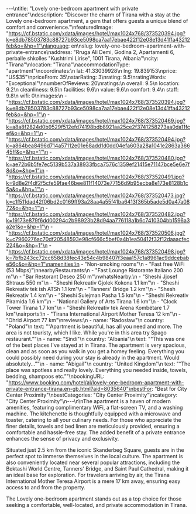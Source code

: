 ---\ntitle: "Lovely one-bedroom apartment with private entrance"\ndescription: "Discover the charm of Tirana with a stay at the Lovely one-bedroom apartment, a gem that offers guests a unique blend of comfort and convenience."\nfeaturedImage: "https://cf.bstatic.com/xdata/images/hotel/max1024x768/373520394.jpg?k=e8db78503783c88727b93ce5098ca7aa17ebae422f12e08e13d41ffa43212feb&o=&hp=1"\nlanguage: en\nslug: lovely-one-bedroom-apartment-with-private-entrance\naddress: "Rruga Ali Demi, Godina 2, Apartamenti 6, perballe shkolles \"Kushtrimi Lirise\", 1001 Tirana, Albania"\ncity: "Tirana"\nlocation: "Tirana"\naccommodationType: "apartment"\ncoordinates:\n  lat: 41.33039928\n  lng: 19.839153\nprice: "US$35"\npriceFrom: 35\nstarRating: 3\nrating: 9.5\nratingWords: "Exceptional"\nnumberOfReviews: 20\nratings:\n  overall: 9.5\n  location: 9.2\n  cleanliness: 9.5\n  facilities: 9.6\n  value: 9.6\n  comfort: 9.4\n  staff: 9.8\n  wifi: 0\nimages:\n  - "https://cf.bstatic.com/xdata/images/hotel/max1024x768/373520394.jpg?k=e8db78503783c88727b93ce5098ca7aa17ebae422f12e08e13d41ffa43212feb&o=&hp=1"\n  - "https://cf.bstatic.com/xdata/images/hotel/max1024x768/373520469.jpg?k=a8a8f2824d0b9529f512efd74198bdb8921aa25ce2f3741258273aa0da11fcef&o=&hp=1"\n  - "https://cf.bstatic.com/xdata/images/hotel/max1024x768/373520494.jpg?k=a864bea8496d714a57112e01e68add1d0dd04efa603a28a1041e2863a36645ff&o=&hp=1"\n  - "https://cf.bstatic.com/xdata/images/hotel/max1024x768/373520480.jpg?k=ae72b6b5fe7ec5139b537a38933fbca7576c1359ef21415e71147bce5e6e7f8d&o=&hp=1"\n  - "https://cf.bstatic.com/xdata/images/hotel/max1024x768/373520491.jpg?k=9d8e2f4df2f5cfe59fae46bee811f14073e77156d9b95ecba8e173e8128b1c5a&o=&hp=1"\n  - "https://cf.bstatic.com/xdata/images/hotel/max1024x768/373520473.jpg?k=c1f511dad42f06bd2c0169ff93a28aa4a55f41ba6413f365b5ade5d0a47a0872&o=&hp=1"\n  - "https://cf.bstatic.com/xdata/images/hotel/max1024x768/373520482.jpg?k=19173e879f6dd00294c2b98923b28d94aa776118a1b6c7410304bb1596a3a2e1&o=&hp=1"\n  - "https://cf.bstatic.com/xdata/images/hotel/max1024x768/373520506.jpg?k=c7960276ac70df20548593e98cf666c5bef0a4b1ea50412f32f12daaacfec224&o=&hp=1"\n  - "https://cf.bstatic.com/xdata/images/hotel/max1024x768/373520498.jpg?k=7bfb243cc72cc658d38fec43e54c4b98407f3eaa157c1a8961ac9ddcebabe56c&o=&hp=1"\namenities:\n  - "Non-smoking rooms"\n  - "Fast free WiFi (53 Mbps)"\nnearbyRestaurants:\n  - "Fast Lounge Ristorante Italiano 200 m"\n  - "Bar Restorant Deseo 250 m"\nwhatsNearby:\n  - "Sheshi Jjosef Shtraus 550 m"\n  - "Sheshi Rekreativ Gjolek Kokona 1.1 km"\n  - "Sheshi Rekreativ tek ish ATSh 1.1 km"\n  - "Tanners' Bridge 1.2 km"\n  - "Shesh Rekreativ 1.4 km"\n  - "Sheshi Sulejman Pasha 1.5 km"\n  - "Sheshi Rekreativ Piramida 1.6 km"\n  - "National Gallery of Arts Tirana 1.6 km"\n  - "Clock Tower Tirana 1.7 km"\n  - "Sheshi Rekreativ tek Arena Kombëtare 1.7 km"\nairports:\n  - "Tirana International Airport Mother Teresa 12 km"\n  - "Ohrid Airport 77 km"\nreviews:\n  - name: "Radosław"\n    country: "Poland"\n    text: "“Apartment is beautiful, has all you need and more. The area is not touristy, which I like. While you're in this area try Spago restaurant.”"\n  - name: "Sindi"\n    country: "Albania"\n    text: "“This was one of the best places I've stayed at in Tirana. The apartment is very spacious, clean and as soon as you walk in you get a homey feeling. Everything you could possibly need during your stay is already in the apartment. Would absolutely...”"\n  - name: "Abigail"\n    country: "United Kingdom"\n    text: "“The place was spotless and really lovely. Everything you needed inside, towels, bedding, shampoos etc.”"\nbookingURL: "https://www.booking.com/hotel/al/lovely-one-bedroom-apartment-with-private-entrance-tirana.en-gb.html?aid=8035640"\nbestFor: "Best for City Center Proximity"\nbestCategories: "City Center Proximity"\ncategory: "City Center Proximity"\n---\n\nThe apartment is a haven of modern amenities, featuring complimentary WiFi, a flat-screen TV, and a washing machine. The kitchenette is thoughtfully equipped with a microwave and toaster, catering to all your culinary needs. For those who appreciate the finer details, towels and bed linen are meticulously provided, ensuring a comfortable and hassle-free stay. The added benefit of a private entrance enhances the sense of privacy and exclusivity.

Situated just 2.5 km from the iconic Skanderbeg Square, guests are in the perfect spot to immerse themselves in the local culture. The apartment is also conveniently located near several popular attractions, including the Bektashi World Centre, Tanners' Bridge, and Saint Paul Cathedral, making it an ideal base for exploration. For travelers arriving by air, the Tirana International Mother Teresa Airport is a mere 17 km away, ensuring easy access to and from the property.

The Lovely one-bedroom apartment stands out as a top choice for those seeking a comfortable, well-located, and private accommodation in Tirana.